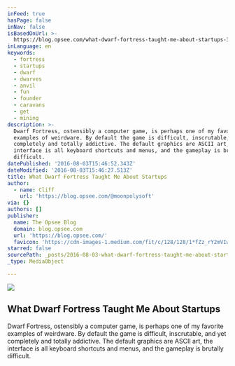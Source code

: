 ```yaml
---
inFeed: true
hasPage: false
inNav: false
isBasedOnUrl: >-
  https://blog.opsee.com/what-dwarf-fortress-taught-me-about-startups-30800ea98324#.n8sq4pqte
inLanguage: en
keywords:
  - fortress
  - startups
  - dwarf
  - dwarves
  - anvil
  - fun
  - founder
  - caravans
  - get
  - mining
description: >-
  Dwarf Fortress, ostensibly a computer game, is perhaps one of my favorite
  examples of weirdware. By default the game is difficult, inscrutable, and yet
  completely and totally addictive. The default graphics are ASCII art, the
  interface is all keyboard shortcuts and menus, and the gameplay is brutally
  difficult.
datePublished: '2016-08-03T15:46:52.343Z'
dateModified: '2016-08-03T15:46:27.513Z'
title: What Dwarf Fortress Taught Me About Startups
author:
  - name: Cliff
    url: 'https://blog.opsee.com/@moonpolysoft'
via: {}
authors: []
publisher:
  name: The Opsee Blog
  domain: blog.opsee.com
  url: 'https://blog.opsee.com/'
  favicon: 'https://cdn-images-1.medium.com/fit/c/128/128/1*fZz_rY2mVIwnDckBbRnf0A.png'
starred: false
sourcePath: _posts/2016-08-03-what-dwarf-fortress-taught-me-about-startups.md
_type: MediaObject

---
```

<article style=""><img src="https://s3-us-west-2.amazonaws.com/the-grid-img/p/da1e0e7fa82f6243dd273537bf31d1500e423fd7.png" /><h1>What Dwarf Fortress Taught Me About Startups</h1><p>Dwarf Fortress, ostensibly a computer game, is perhaps one of my favorite examples of weirdware. By default the game is difficult, inscrutable, and yet completely and totally addictive. The default graphics are ASCII art, the interface is all keyboard shortcuts and menus, and the gameplay is brutally difficult.</p></article>